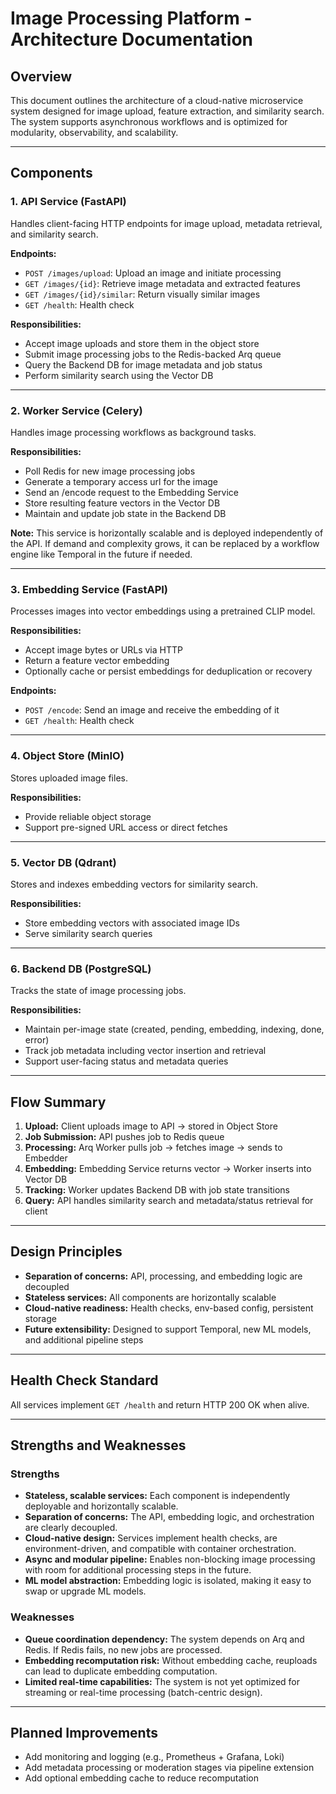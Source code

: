 # Image Processing Platform - Architecture Documentation

## Overview

This document outlines the architecture of a cloud-native microservice system designed for image upload, feature extraction, and similarity search. The system supports asynchronous workflows and is optimized for modularity, observability, and scalability.

---

## Components

### 1. **API Service (FastAPI)**

Handles client-facing HTTP endpoints for image upload, metadata retrieval, and similarity search.

**Endpoints:**

* `POST /images/upload`: Upload an image and initiate processing
* `GET /images/{id}`: Retrieve image metadata and extracted features
* `GET /images/{id}/similar`: Return visually similar images
* `GET /health`: Health check

**Responsibilities:**

* Accept image uploads and store them in the object store
* Submit image processing jobs to the Redis-backed Arq queue
* Query the Backend DB for image metadata and job status
* Perform similarity search using the Vector DB

---

### 2. **Worker Service (Celery)**

Handles image processing workflows as background tasks.

**Responsibilities:**

* Poll Redis for new image processing jobs
* Generate a temporary access url for the image
* Send an /encode request to the Embedding Service
* Store resulting feature vectors in the Vector DB
* Maintain and update job state in the Backend DB

**Note:** This service is horizontally scalable and is deployed independently of the API. 
If demand and complexity grows, it can be replaced by a workflow engine like Temporal in the future if needed.

---

### 3. **Embedding Service (FastAPI)**

Processes images into vector embeddings using a pretrained CLIP model.

**Responsibilities:**

* Accept image bytes or URLs via HTTP
* Return a feature vector embedding
* Optionally cache or persist embeddings for deduplication or recovery

**Endpoints:**

* `POST /encode`: Send an image and receive the embedding of it
* `GET /health`: Health check

---

### 4. **Object Store (MinIO)**

Stores uploaded image files.

**Responsibilities:**

* Provide reliable object storage
* Support pre-signed URL access or direct fetches

---

### 5. **Vector DB (Qdrant)**

Stores and indexes embedding vectors for similarity search.

**Responsibilities:**

* Store embedding vectors with associated image IDs
* Serve similarity search queries

---

### 6. **Backend DB (PostgreSQL)**

Tracks the state of image processing jobs.

**Responsibilities:**

* Maintain per-image state (created, pending, embedding, indexing, done, error)
* Track job metadata including vector insertion and retrieval
* Support user-facing status and metadata queries

---

## Flow Summary

1. **Upload:** Client uploads image to API → stored in Object Store
2. **Job Submission:** API pushes job to Redis queue
3. **Processing:** Arq Worker pulls job → fetches image → sends to Embedder
4. **Embedding:** Embedding Service returns vector → Worker inserts into Vector DB
5. **Tracking:** Worker updates Backend DB with job state transitions
6. **Query:** API handles similarity search and metadata/status retrieval for client

---

## Design Principles

* **Separation of concerns:** API, processing, and embedding logic are decoupled
* **Stateless services:** All components are horizontally scalable
* **Cloud-native readiness:** Health checks, env-based config, persistent storage
* **Future extensibility:** Designed to support Temporal, new ML models, and additional pipeline steps

---

## Health Check Standard

All services implement `GET /health` and return HTTP 200 OK when alive.

---

## Strengths and Weaknesses

### Strengths

* **Stateless, scalable services:** Each component is independently deployable and horizontally scalable.
* **Separation of concerns:** The API, embedding logic, and orchestration are clearly decoupled.
* **Cloud-native design:** Services implement health checks, are environment-driven, and compatible with container orchestration.
* **Async and modular pipeline:** Enables non-blocking image processing with room for additional processing steps in the future.
* **ML model abstraction:** Embedding logic is isolated, making it easy to swap or upgrade ML models.

### Weaknesses

* **Queue coordination dependency:** The system depends on Arq and Redis. If Redis fails, no new jobs are processed.
* **Embedding recomputation risk:** Without embedding cache, reuploads can lead to duplicate embedding computation.
* **Limited real-time capabilities:** The system is not yet optimized for streaming or real-time processing (batch-centric design).

---

## Planned Improvements

* Add monitoring and logging (e.g., Prometheus + Grafana, Loki)
* Add metadata processing or moderation stages via pipeline extension
* Add optional embedding cache to reduce recomputation

